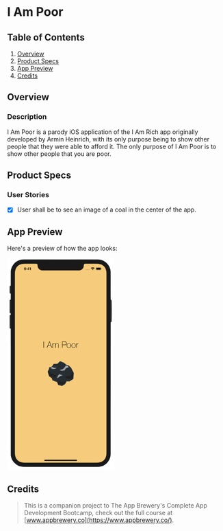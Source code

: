 # I Am Poor

## Table of Contents
1. [Overview](#Overview)
2. [Product Specs](#Product-Specs)
3. [App Preview](#App-Preview)
4. [Credits](#Credits)

## Overview
### Description

I Am Poor is a parody iOS application of the I Am Rich app originally developed by Armin Heinrich, with its only purpose being to show other people that they were able to afford it. The only purpose of I Am Poor is to show other people that you are poor.

## Product Specs
### User Stories

- [X] User shall be to see an image of a coal in the center of the app.

## App Preview

Here's a preview of how the app looks:

<img src="https://raw.githubusercontent.com/py415/app-resources/master/ios/ios-i-am-poor.png" width="250" />

## Credits

>This is a companion project to The App Brewery's Complete App Development Bootcamp, check out the full course at [www.appbrewery.co](https://www.appbrewery.co/).
